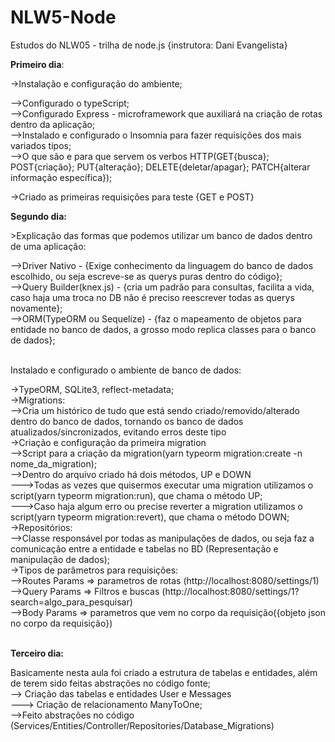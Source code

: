 # NLW5-Node
Estudos do NLW05 - trilha de node.js {instrutora: Dani Evangelista}

<b>Primeiro dia</b>:
  <p>->Instalação e configuração do ambiente;</p>
    -->Configurado o typeScript;<br />
    -->Configurado Express - microframework que auxiliará na criação de rotas dentro da aplicação;<br />
    -->Instalado e configurado o Insomnia para fazer requisições dos mais variados tipos;<br/>
    -->O que são e para que servem os verbos HTTP(GET{busca}; POST{criação}; PUT{alteração}; DELETE{deletar/apagar}; PATCH{alterar informação específica});<br />

  <p>->Criado as primeiras requisições para teste {GET e POST}</p>

<p><b>Segundo dia:</b></p>
  <p>>Explicação das formas que podemos utilizar um banco de dados dentro de uma aplicação:</p>
    -->Driver Nativo - {Exige conhecimento da linguagem do banco de dados escolhido, ou seja escreve-se as querys puras dentro do código};<br />
    -->Query Builder(knex.js) - {cria um padrão para consultas, facilita a vida, caso haja uma troca no DB não é preciso reescrever todas as querys novamente};<br />
    -->ORM(TypeORM ou Sequelize) - {faz o mapeamento de objetos para entidade no banco de dados, a grosso modo replica classes para o banco de dados};<br /><br>
  
  <p>Instalado e configurado o ambiente de banco de dados:</p>
    ->TypeORM, SQLite3, reflect-metadata;<br/>
    ->Migrations:<br />
    -->Cria um histórico de tudo que está sendo criado/removido/alterado dentro do banco de dados, tornando os banco de dados atualizados/sincronizados, evitando erros deste tipo<br />
    ->Criação e configuração da primeira migration<br />
    -->Script para a criação da migration(yarn typeorm migration:create -n nome_da_migration);<br />
    -->Dentro do arquivo criado há dois métodos, UP e DOWN<br />
    --->Todas as vezes que quisermos executar uma migration utilizamos o script(yarn typeorm migration:run), que chama o método UP;<br />
    --->Caso haja algum erro ou precise reverter a migration utilizamos o script(yarn typeorm migration:revert), que chama o método DOWN;<br />
    ->Repositórios: <br />
    -->Classe responsável por todas as manipulações de dados, ou seja faz a comunicação entre a entidade e tabelas no BD (Representação e manipulação de dados);<br />    
    ->Tipos de parâmetros para requisições: <br />
    -->Routes Params => parametros de rotas (http://localhost:8080/settings/1)<br />
    -->Query Params  => Filtros e buscas    (http://localhost:8080/settings/1?search=algo_para_pesquisar)<br />
    -->Body Params   => parametros que vem no corpo da requisição({objeto json no corpo da requisição})<br/><br />
    
<p><b>Terceiro dia:</b></p>
  Basicamente nesta aula foi criado a estrutura de tabelas e entidades, além de terem sido feitas abstrações no código fonte;<br />
    --> Criação das tabelas e entidades User e Messages<br />
    ---> Criação de relacionamento ManyToOne; <br />
    -->Feito abstrações no código (Services/Entities/Controller/Repositories/Database_Migrations)<br/><br />
    


